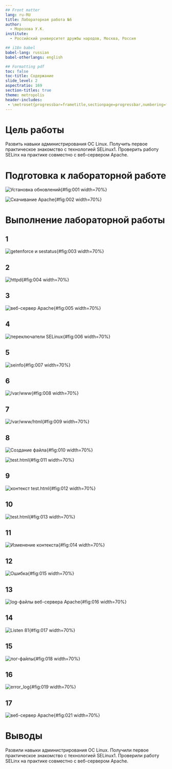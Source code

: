 ```yaml
---
## Front matter
lang: ru-RU
title: Лабораторная работа №6
author:
  - Морозова У.К.
institute:
  - Российский университет дружбы народов, Москва, Россия

## i18n babel
babel-lang: russian
babel-otherlangs: english

## Formatting pdf
toc: false
toc-title: Содержание
slide_level: 2
aspectratio: 169
section-titles: true
theme: metropolis
header-includes:
 - \metroset{progressbar=frametitle,sectionpage=progressbar,numbering=fraction}
---
```


# Цель работы

Развить навыки администрирования ОС Linux. Получить первое практическое знакомство с технологией SELinux1.
Проверить работу SELinx на практике совместно с веб-сервером Apache.

# Подготовка к лабораторной работе 

![Установка обновлений](image/1.png){#fig:001 width=70%}

![Скачивание Apache](image/2.png){#fig:002 width=70%}

# Выполнение лабораторной работы

## 1

![getenforce и sestatus](image/3.png){#fig:003 width=70%}

## 2

![httpd](image/4.png){#fig:004 width=70%}

## 3

![веб-сервер Apache](image/5.png){#fig:005 width=70%}

## 4

![переключатели SELinux](image/6.png){#fig:006 width=70%}

## 5

![seinfo](image/7.png){#fig:007 width=70%}

## 6

![/var/www](image/8.png){#fig:008 width=70%}

## 7

![/var/www/html](image/9.png){#fig:009 width=70%}

## 8

![Создание файла](image/10.png){#fig:010 width=70%}

![test.html](image/11.png){#fig:011 width=70%}

## 9

![контекст test.html](image/12.png){#fig:012 width=70%}

## 10

![test.html](image/13.png){#fig:013 width=70%}

## 11

![Изменение контекста](image/14.png){#fig:014 width=70%}

## 12

![Ошибка](image/15.png){#fig:015 width=70%}

## 13

![log-файлы веб-сервера Apache](image/16.png){#fig:016 width=70%}

## 14

![Listen 81](image/17.png){#fig:017 width=70%}

## 15

![лог-файлы](image/18.png){#fig:018 width=70%}

## 16

![error_log](image/19.png){#fig:019 width=70%}

## 17

![веб-сервер Apache](image/21.png){#fig:021 width=70%}

# Выводы

Развили навыки администрирования ОС Linux. Получили первое практическое знакомство с технологией SELinux1.
Проверили работу SELinx на практике совместно с веб-сервером Apache.
